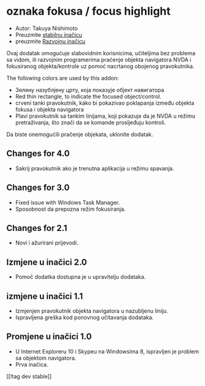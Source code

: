 # oznaka fokusa / focus highlight #

* Autor: Takuya Nishimoto
* Preuzmite [stabilnu inačicu][2]
* preuzmite [Razvojnu inačicu][1]

Ovaj dodatak omogućuje slabovidnim korisnicima, učiteljima bez problema sa
vidom, ili razvojnim programerima praćenje objekta navigatora NVDA i
fokusiranog objekta/kontrole uz pomoć nacrtanog obojenog pravokutnika.

The following colors are used by this addon:

* Зелену назублјену црту, која показује објект навигатора
* Red thin rectangle, to indicate the focused object/control.
* crveni tanki pravokutnik, kako bi pokazivao poklapanja između objekta
  fokusa i objekta navigatora
* Plavi pravokutnik sa tankim linijama, koji pokazuje da je NVDA u režimu
  pretraživanja, što znači da se komande prosljeđuju kontroli.

Da biste onemogućili pračenje objekata, uklonite dodatak.

## Changes for 4.0 ##

* Sakrij pravokutnik ako je trenutna aplikacija u režimu spavanja.

## Changes for 3.0 ##

* Fixed issue with Windows Task Manager.
* Sposobnost da prepozna režim fokusiranja.

## Changes for 2.1 ##

* Novi i ažurirani prijevodi.

## Izmjene u inačici 2.0 ##

* Pomoč dodatka dostupna je u upravitelju dodataka.

## izmjene u inačici 1.1 ##

* Izmjenjen pravokutnik objekta navigatora u nazubljenu liniju.
* Ispravljena greška kod ponovnog učitavanja dodataka.

## Promjene u inačici  1.0 ##

* U Internet Exploreru 10 i Skypeu na Windowsima 8, ispravljen je problem sa
  objektom navigatora.
* Prva inačica.


[[!tag dev stable]]

[1]: https://addons.nvda-project.org/files/get.php?file=fh-dev

[2]: https://addons.nvda-project.org/files/get.php?file=fh
